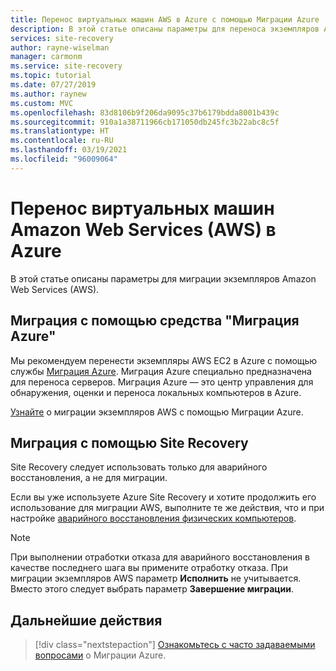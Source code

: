 ```yaml
---
title: Перенос виртуальных машин AWS в Azure с помощью Миграции Azure
description: В этой статье описаны параметры для переноса экземпляров AWS в Azure с рекомендацией использовать Миграцию Azure.
services: site-recovery
author: rayne-wiselman
manager: carmonm
ms.service: site-recovery
ms.topic: tutorial
ms.date: 07/27/2019
ms.author: raynew
ms.custom: MVC
ms.openlocfilehash: 83d8106b9f206da9095c37b6179bdda8001b439c
ms.sourcegitcommit: 910a1a38711966cb171050db245fc3b22abc8c5f
ms.translationtype: HT
ms.contentlocale: ru-RU
ms.lasthandoff: 03/19/2021
ms.locfileid: "96009064"
---
```

# <a name="migrate-amazon-web-services-aws-vms-to-azure"></a>Перенос виртуальных машин Amazon Web Services (AWS) в Azure

В этой статье описаны параметры для миграции экземпляров Amazon Web Services (AWS).

## <a name="migrate-with-azure-migrate"></a>Миграция с помощью средства "Миграция Azure"

Мы рекомендуем перенести экземпляры AWS EC2 в Azure с помощью службы [Миграция Azure](../migrate/migrate-services-overview.md). Миграция Azure специально предназначена для переноса серверов. Миграция Azure — это центр управления для обнаружения, оценки и переноса локальных компьютеров в Azure.

[Узнайте](../migrate/tutorial-migrate-aws-virtual-machines.md) о миграции экземпляров AWS с помощью Миграции Azure. 


## <a name="migrate-with-site-recovery"></a>Миграция с помощью Site Recovery

Site Recovery следует использовать только для аварийного восстановления, а не для миграции.

Если вы уже используете Azure Site Recovery и хотите продолжить его использование для миграции AWS, выполните те же действия, что и при настройке [аварийного восстановления физических компьютеров](physical-azure-disaster-recovery.md).


> [!NOTE]
> При выполнении отработки отказа для аварийного восстановления в качестве последнего шага вы примените отработку отказа. При миграции экземпляров AWS параметр **Исполнить** не учитывается. Вместо этого следует выбрать параметр **Завершение миграции**. 

## <a name="next-steps"></a>Дальнейшие действия

> [!div class="nextstepaction"]
> [Ознакомьтесь с часто задаваемыми вопросами](../migrate/resources-faq.md) о Миграции Azure.

